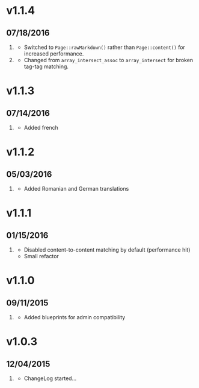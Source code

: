 # v1.1.4
## 07/18/2016

1. [](#improved)
    * Switched to `Page::rawMarkdown()` rather than `Page::content()` for increased performance.
1. [](#bugfix)    
    * Changed from `array_intersect_assoc` to `array_intersect` for broken tag-tag matching.

# v1.1.3
## 07/14/2016

1. [](#improved)
    * Added french

# v1.1.2
## 05/03/2016

1. [](#new)
    * Added Romanian and German translations

# v1.1.1
## 01/15/2016

1. [](#improved)
    * Disabled content-to-content matching by default (performance hit)
    * Small refactor

# v1.1.0
## 09/11/2015

1. [](#improved)
    * Added blueprints for admin compatibility
   
# v1.0.3
## 12/04/2015

1. [](#new)
    * ChangeLog started...
